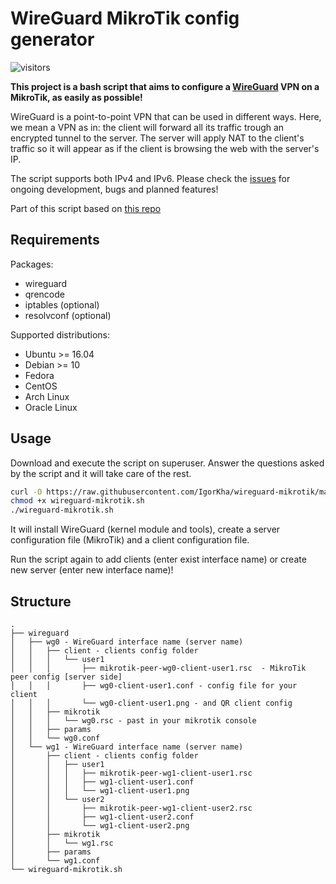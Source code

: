 # WireGuard MikroTik config generator

![visitors](https://visitor-badge.laobi.icu/badge?page_id=IgorKha.wireguard-mikrotik)

**This project is a bash script that aims to configure a [WireGuard](https://www.wireguard.com/) VPN on a MikroTik, as easily as possible!**

WireGuard is a point-to-point VPN that can be used in different ways. Here, we mean a VPN as in: the client will forward all its traffic trough an encrypted tunnel to the server.
The server will apply NAT to the client's traffic so it will appear as if the client is browsing the web with the server's IP.

The script supports both IPv4 and IPv6. Please check the [issues](https://github.com/angristan/wireguard-install/issues) for ongoing development, bugs and planned features!

Part of this script based on [this repo](https://github.com/angristan/wireguard-install)

## Requirements

Packages:

- wireguard
- qrencode
- iptables (optional)
- resolvconf (optional)

Supported distributions:

- Ubuntu >= 16.04
- Debian >= 10
- Fedora
- CentOS
- Arch Linux
- Oracle Linux

## Usage

Download and execute the script on superuser. Answer the questions asked by the script and it will take care of the rest.

```bash
curl -O https://raw.githubusercontent.com/IgorKha/wireguard-mikrotik/master/wireguard-mikrotik.sh
chmod +x wireguard-mikrotik.sh
./wireguard-mikrotik.sh
```

It will install WireGuard (kernel module and tools), create a server configuration file (MikroTik) and a client configuration file.

Run the script again to add clients (enter exist interface name) or create new server (enter new interface name)!

## Structure

```text
.
├── wireguard
│   ├── wg0 - WireGuard interface name (server name)
│   │   ├── client - clients config folder
│   │   │   └── user1
│   │   │       ├── mikrotik-peer-wg0-client-user1.rsc  - MikroTik peer config [server side]
│   │   │       ├── wg0-client-user1.conf - config file for your client
│   │   │       └── wg0-client-user1.png - and QR client config
│   │   ├── mikrotik
│   │   │   └── wg0.rsc - past in your mikrotik console
│   │   ├── params
│   │   └── wg0.conf
│   └── wg1 - WireGuard interface name (server name)
│       ├── client - clients config folder
│       │   ├── user1
│       │   │   ├── mikrotik-peer-wg1-client-user1.rsc
│       │   │   ├── wg1-client-user1.conf
│       │   │   └── wg1-client-user1.png
│       │   └── user2
│       │       ├── mikrotik-peer-wg1-client-user2.rsc
│       │       ├── wg1-client-user2.conf
│       │       └── wg1-client-user2.png
│       ├── mikrotik
│       │   └── wg1.rsc
│       ├── params
│       └── wg1.conf
└── wireguard-mikrotik.sh
```
